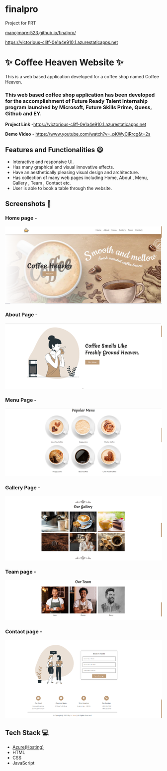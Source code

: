 # finalpro
Project for FRT

[manojmore-523.github.io/finalpro/](https://github.com/manojmore-523/finalpro.git)

https://victorious-cliff-0e1a4e910.1.azurestaticapps.net

# ✨ Coffee Heaven Website  ✨

This is a web based application developed for a coffee shop named Coffee Heaven.

### This web based coffee shop application has been developed for the accomplishment of Future Ready Talent Internship program launched by Microsoft, Future Skills Prime, Quess, Github and EY.


**Project Link** -https://victorious-cliff-0e1a4e910.1.azurestaticapps.net


**Demo Video** -  https://www.youtube.com/watch?v=_pKWyCiRrcg&t=2s

## Features and Functionalities 😃

- Interactive and responsive UI.
- Has many graphical and visual innovative effects.
- Have an aesthetically pleasing visual design and architecture.
- Has collection of many web pages including Home, About , Menu, Gallery , Team , Contact etc.
- User is able to book a table through the website.


## Screenshots 📸
### Home page -   
![](img/ss_home.png)
### About Page -
![](img/ss_about.png)
### Menu Page -
![](img/ss_menu.png)
### Gallery Page -
![](img/ss_gallary.png)
### Team page -
![](img/ss_team.png)
### Contact page -
![](img/ss_contact.png)



## Tech Stack 💻

- [Azure(Hosting)](https://azure.microsoft.com/en-in/features/azure-portal/)
- HTML
- CSS
- JavaScript

